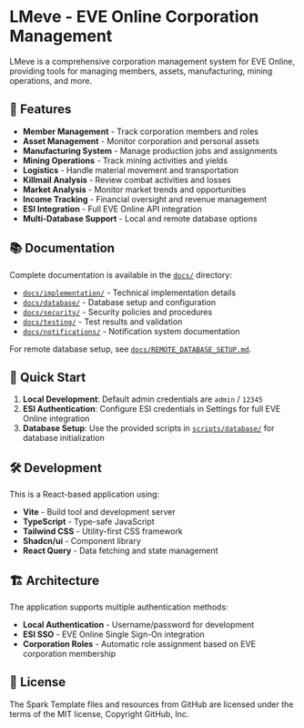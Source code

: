# LMeve - EVE Online Corporation Management

LMeve is a comprehensive corporation management system for EVE Online, providing tools for managing members, assets, manufacturing, mining operations, and more.

## 🚀 Features

- **Member Management** - Track corporation members and roles
- **Asset Management** - Monitor corporation and personal assets
- **Manufacturing System** - Manage production jobs and assignments
- **Mining Operations** - Track mining activities and yields
- **Logistics** - Handle material movement and transportation
- **Killmail Analysis** - Review combat activities and losses
- **Market Analysis** - Monitor market trends and opportunities
- **Income Tracking** - Financial oversight and revenue management
- **ESI Integration** - Full EVE Online API integration
- **Multi-Database Support** - Local and remote database options

## 📚 Documentation

Complete documentation is available in the [`docs/`](docs/) directory:

- [`docs/implementation/`](docs/implementation/) - Technical implementation details
- [`docs/database/`](docs/database/) - Database setup and configuration
- [`docs/security/`](docs/security/) - Security policies and procedures
- [`docs/testing/`](docs/testing/) - Test results and validation
- [`docs/notifications/`](docs/notifications/) - Notification system documentation

For remote database setup, see [`docs/REMOTE_DATABASE_SETUP.md`](docs/REMOTE_DATABASE_SETUP.md).

## 🔧 Quick Start

1. **Local Development**: Default admin credentials are `admin` / `12345`
2. **ESI Authentication**: Configure ESI credentials in Settings for full EVE Online integration
3. **Database Setup**: Use the provided scripts in [`scripts/database/`](scripts/database/) for database initialization

## 🛠️ Development

This is a React-based application using:
- **Vite** - Build tool and development server
- **TypeScript** - Type-safe JavaScript
- **Tailwind CSS** - Utility-first CSS framework
- **Shadcn/ui** - Component library
- **React Query** - Data fetching and state management

## 🏗️ Architecture

The application supports multiple authentication methods:
- **Local Authentication** - Username/password for development
- **ESI SSO** - EVE Online Single Sign-On integration
- **Corporation Roles** - Automatic role assignment based on EVE corporation membership

## 📄 License

The Spark Template files and resources from GitHub are licensed under the terms of the MIT license, Copyright GitHub, Inc.